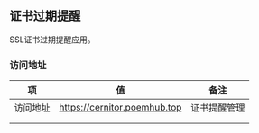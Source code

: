 ## 证书过期提醒

SSL证书过期提醒应用。



### 访问地址



| 项       | 值                           | 备注         |
| -------- | ---------------------------- | ------------ |
| 访问地址 | https://cernitor.poemhub.top | 证书提醒管理 |
|          |                              |              |
|          |                              |              |

